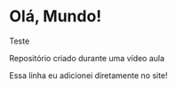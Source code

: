 # Olá, Mundo!
 Teste

Repositório criado durante uma vídeo aula

Essa linha eu adicionei diretamente no site!
